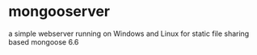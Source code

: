 # mongooserver
a simple webserver running on Windows and Linux for static file sharing based mongoose 6.6
